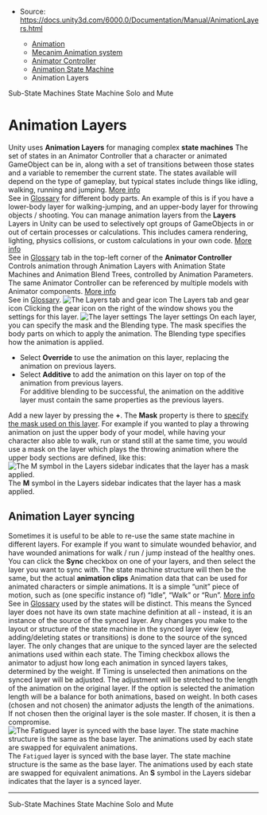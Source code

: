 * Source: https://docs.unity3d.com/6000.0/Documentation/Manual/AnimationLayers.html

  * [Animation](https://docs.unity3d.com/6000.0/Documentation/Manual/AnimationSection.html)
  * [Mecanim Animation system](https://docs.unity3d.com/6000.0/Documentation/Manual/AnimationOverview.html)
  * [Animator Controller](https://docs.unity3d.com/6000.0/Documentation/Manual/class-AnimatorController.html)
  * [Animation State Machine](https://docs.unity3d.com/6000.0/Documentation/Manual/AnimationStateMachines.html)
  * Animation Layers


[](https://docs.unity3d.com/6000.0/Documentation/Manual/NestedStateMachines.html)
Sub-State Machines
[](https://docs.unity3d.com/6000.0/Documentation/Manual/AnimationSoloMute.html)
State Machine Solo and Mute
# Animation Layers
Unity uses **Animation Layers** for managing complex **state machines** The set of states in an Animator Controller that a character or animated GameObject can be in, along with a set of transitions between those states and a variable to remember the current state. The states available will depend on the type of gameplay, but typical states include things like idling, walking, running and jumping. [More info](https://docs.unity3d.com/6000.0/Documentation/Manual/StateMachineBasics.html)  
See in [Glossary](https://docs.unity3d.com/6000.0/Documentation/Manual/Glossary.html#StateMachine) for different body parts. An example of this is if you have a lower-body layer for walking-jumping, and an upper-body layer for throwing objects / shooting.
You can manage animation layers from the **Layers** Layers in Unity can be used to selectively opt groups of GameObjects in or out of certain processes or calculations. This includes camera rendering, lighting, physics collisions, or custom calculations in your own code. [More info](https://docs.unity3d.com/6000.0/Documentation/Manual/Layers.html)  
See in [Glossary](https://docs.unity3d.com/6000.0/Documentation/Manual/Glossary.html#Layer) tab in the top-left corner of the **Animator Controller** Controls animation through Animation Layers with Animation State Machines and Animation Blend Trees, controlled by Animation Parameters. The same Animator Controller can be referenced by multiple models with Animator components. [More info](https://docs.unity3d.com/6000.0/Documentation/Manual/class-AnimatorController.html)  
See in [Glossary](https://docs.unity3d.com/6000.0/Documentation/Manual/Glossary.html#AnimatorController).
![The Layers tab and gear icon](https://docs.unity3d.com/6000.0/Documentation/uploads/Main/MecanimAnimationLayers.png) The Layers tab and gear icon
Clicking the gear icon on the right of the window shows you the settings for this layer.
![The layer settings](https://docs.unity3d.com/6000.0/Documentation/uploads/Main/MecanimAnimationLayers2.png) The layer settings
On each layer, you can specify the mask and the Blending type. The mask specifies the body parts on which to apply the animation. The Blending type specifies how the animation is applied.
  * Select **Override** to use the animation on this layer, replacing the animation on previous layers.
  * Select **Additive** to add the animation on this layer on top of the animation from previous layers.   
For additive blending to be successful, the animation on the additive layer must contain the same properties as the previous layers.


Add a new layer by pressing the **+**.
The **Mask** property is there to [specify the mask used on this layer](https://docs.unity3d.com/6000.0/Documentation/Manual/class-AvatarMask.html). For example if you wanted to play a throwing animation on just the upper body of your model, while having your character also able to walk, run or stand still at the same time, you would use a mask on the layer which plays the throwing animation where the upper body sections are defined, like this:
![The M symbol in the Layers sidebar indicates that the layer has a mask applied.](https://docs.unity3d.com/6000.0/Documentation/uploads/Main/AnimatorMaskOnLayer.png) The **M** symbol in the Layers sidebar indicates that the layer has a mask applied.
## Animation Layer syncing
Sometimes it is useful to be able to re-use the same state machine in different layers. For example if you want to simulate wounded behavior, and have wounded animations for walk / run / jump instead of the healthy ones. You can click the **Sync** checkbox on one of your layers, and then select the layer you want to sync with. The state machine structure will then be the same, but the actual **animation clips** Animation data that can be used for animated characters or simple animations. It is a simple “unit” piece of motion, such as (one specific instance of) “Idle”, “Walk” or “Run”. [More info](https://docs.unity3d.com/6000.0/Documentation/Manual/class-AnimationClip.html)  
See in [Glossary](https://docs.unity3d.com/6000.0/Documentation/Manual/Glossary.html#AnimationClip) used by the states will be distinct.
This means the Synced layer does not have its own state machine definition at all - instead, it is an instance of the source of the synced layer. Any changes you make to the layout or structure of the state machine in the synced layer view (eg, adding/deleting states or transitions) is done to the source of the synced layer. The only changes that are unique to the synced layer are the selected animations used within each state.
The Timing checkbox allows the animator to adjust how long each animation in synced layers takes, determined by the weight. If Timing is unselected then animations on the synced layer will be adjusted. The adjustment will be stretched to the length of the animation on the original layer. If the option is selected the animation length will be a balance for both animations, based on weight. In both cases (chosen and not chosen) the animator adjusts the length of the animations. If not chosen then the original layer is the sole master. If chosen, it is then a compromise.
![The Fatigued layer is synced with the base layer. The state machine structure is the same as the base layer. The animations used by each state are swapped for equivalent animations.](https://docs.unity3d.com/6000.0/Documentation/uploads/Main/AnimatorSyncedLayer.png) The `Fatigued` layer is synced with the base layer. The state machine structure is the same as the base layer. The animations used by each state are swapped for equivalent animations.
An **S** symbol in the Layers sidebar indicates that the layer is a synced layer.
* * *
[](https://docs.unity3d.com/6000.0/Documentation/Manual/NestedStateMachines.html)
Sub-State Machines
[](https://docs.unity3d.com/6000.0/Documentation/Manual/AnimationSoloMute.html)
State Machine Solo and Mute
